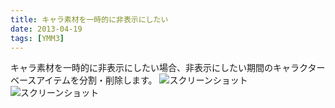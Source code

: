 ```yaml
---
title: キャラ素材を一時的に非表示にしたい
date: 2013-04-19
tags: [YMM3]
---
```

キャラ素材を一時的に非表示にしたい場合、非表示にしたい期間のキャラクターベースアイテムを分割・削除します。
![スクリーンショット](h2013419142320828-1.jpg)
![スクリーンショット](h2013419142320828-1.jpg)


